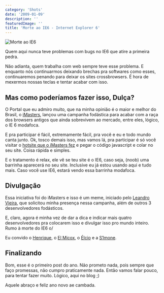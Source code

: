 ```yaml
---
category: 'Shots'
date: '2009-01-09'
description: ''
featuredImage: ''
title: 'Morte ao IE6 - Internet Explorer 6'
---
```


![Morte ao IE6](/uploads/2644891323_c3ffc663a5_o.png)

Quem aqui nunca teve problemas com bugs no IE6 que atire a primeira pedra.

Não adianta, quem trabalha com web sempre teve esse problema. E enquanto nós continuarmos deixando brechas pra softwares como esses, continuaremos penando para deixar os sites crossbrowsers. É hora de mexermos nossas teclas e tentar acabar com isso.

## Mas como poderíamos fazer isso, Dulça?

O Portal que eu admiro muito, que na minha opinião é o maior e melhor do Brasil, o [iMasters](http://www.imasters.com.br), lançou uma campanha fodástica para acabar com a raça dos browsers antigos que ainda sobrevivem ao mercado, entre eles, lógico, o IE 6 modafoca.

E pra participar é fácil, extremamente fácil, pra você e eu e todo mundo canta junto. Ok, tosco demais isso, mas vamos lá, pra participar é só você visitar o [hotsite que o iMasters fez](http://imasters.uol.com.br/crossbrowser) e pegar o código javascript e colar no seu site. Coisa rápida e simples.

E o tratamento é relax, ele vê se teu site é o IE6, caso seja, (noob) uma barrinha aparecerá no seu site. Inclusive eu já estou usando aqui e tudo mais. Caso você use IE6, estará vendo essa barrinha modafoca.

## Divulgação

Essa iniciativa foi do iMasters e isso é um meme, iniciado pelo [Leandro Vieira](http://leandrovieira.com/archive/vamos-matar-o-internet-explorer-6-por-favor), que solicitou minha presença nessa campanha, além de outros 3 desenvolvedores fodásticos.

E, claro, agora é minha vez de dar a dica e indicar mais quatro desenvolvedores pra colocarem isso e divulgar isso pro mundo inteiro. Rumo à morte do IE6 o/

Eu convido o [Henrique](http://revolucao.etc.br/), o [El Micox](http://elmicox.blogspot.com/), o [Élcio](http://elcio.com.br/) e a [S1mone](http://s1mone.net/).

## Finalizando

Bom, esse é o primeiro post do ano. Não prometo nada, pois sempre que faço promessas, não cumpro praticamente nada. Então vamos falar pouco, para tentar fazer muito. Lógico, aqui no blog ;)

Aquele abraço e feliz ano novo ae cambada.
